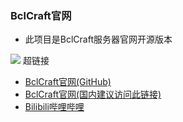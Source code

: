 ### BclCraft官网

- 此项目是BclCraft服务器官网开源版本

![](https://s1.imagehub.cc/images/2024/02/04/fc21a5262cecec005d2ced1a80b2160e.md.png)
超链接
- [BclCraft官网(GitHub)](https://bclcraft.github.io)
- [BclCraft官网(国内建议访问此链接)](http://47.102.114.136/)
- [Bilibili哔哩哔哩](https://space.bilibili.com/594581297)
